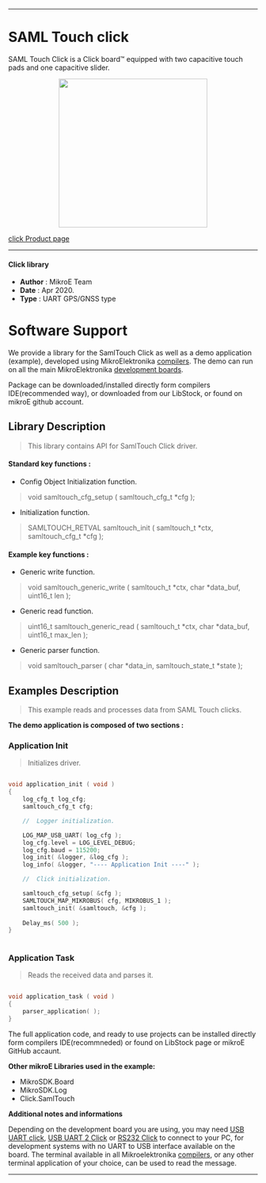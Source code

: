 
---
# SAML Touch click

SAML Touch Click is a Click board™ equipped with two capacitive touch pads and one capacitive slider.

<p align="center">
  <img src="https://download.mikroe.com/images/click_for_ide/samltouch_click.png" height=300px>
</p>

[click Product page](https://www.mikroe.com/saml-touch-click)

---


#### Click library 

- **Author**        : MikroE Team
- **Date**          : Apr 2020.
- **Type**          : UART GPS/GNSS type


# Software Support

We provide a library for the SamlTouch Click 
as well as a demo application (example), developed using MikroElektronika 
[compilers](https://shop.mikroe.com/compilers). 
The demo can run on all the main MikroElektronika [development boards](https://shop.mikroe.com/development-boards).

Package can be downloaded/installed directly form compilers IDE(recommended way), or downloaded from our LibStock, or found on mikroE github account. 

## Library Description

> This library contains API for SamlTouch Click driver.

#### Standard key functions :

- Config Object Initialization function.
> void samltouch_cfg_setup ( samltouch_cfg_t *cfg ); 
 
- Initialization function.
> SAMLTOUCH_RETVAL samltouch_init ( samltouch_t *ctx, samltouch_cfg_t *cfg );

#### Example key functions :

- Generic write function.
> void samltouch_generic_write ( samltouch_t *ctx, char *data_buf, uint16_t len );
 
- Generic read function.
> uint16_t samltouch_generic_read ( samltouch_t *ctx, char *data_buf, uint16_t max_len );

- Generic parser function.
> void samltouch_parser ( char *data_in, samltouch_state_t *state );

## Examples Description

> This example reads and processes data from SAML Touch clicks.

**The demo application is composed of two sections :**

### Application Init 

> Initializes driver.

```c

void application_init ( void )
{
    log_cfg_t log_cfg;
    samltouch_cfg_t cfg;

    //  Logger initialization.

    LOG_MAP_USB_UART( log_cfg );
    log_cfg.level = LOG_LEVEL_DEBUG;
    log_cfg.baud = 115200;
    log_init( &logger, &log_cfg );
    log_info( &logger, "---- Application Init ----" );

    //  Click initialization.

    samltouch_cfg_setup( &cfg );
    SAMLTOUCH_MAP_MIKROBUS( cfg, MIKROBUS_1 );
    samltouch_init( &samltouch, &cfg );
    
    Delay_ms( 500 );
}
  
```

### Application Task

> Reads the received data and parses it.

```c

void application_task ( void )
{
    parser_application( );
} 

```


The full application code, and ready to use projects can be  installed directly form compilers IDE(recommneded) or found on LibStock page or mikroE GitHub accaunt.

**Other mikroE Libraries used in the example:** 

- MikroSDK.Board
- MikroSDK.Log
- Click.SamlTouch

**Additional notes and informations**

Depending on the development board you are using, you may need 
[USB UART click](https://shop.mikroe.com/usb-uart-click), 
[USB UART 2 Click](https://shop.mikroe.com/usb-uart-2-click) or 
[RS232 Click](https://shop.mikroe.com/rs232-click) to connect to your PC, for 
development systems with no UART to USB interface available on the board. The 
terminal available in all Mikroelektronika 
[compilers](https://shop.mikroe.com/compilers), or any other terminal application 
of your choice, can be used to read the message.



---
